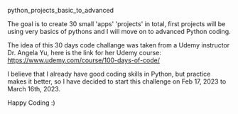 python_projects_basic_to_advanced

The goal is to create 30 small 'apps' 'projects' in total, first projects will be using very basics of pythons and I will move on to advanced Python coding.

The idea of this 30 days code challange was taken from a Udemy instructor Dr. Angela Yu, here is the link for her Udemy course: https://www.udemy.com/course/100-days-of-code/

I believe that I already have good coding skills in Python, but practice makes it better, so I have decided to start this challenge on Feb 17, 2023 to March 16th, 2023.

Happy Coding :)
